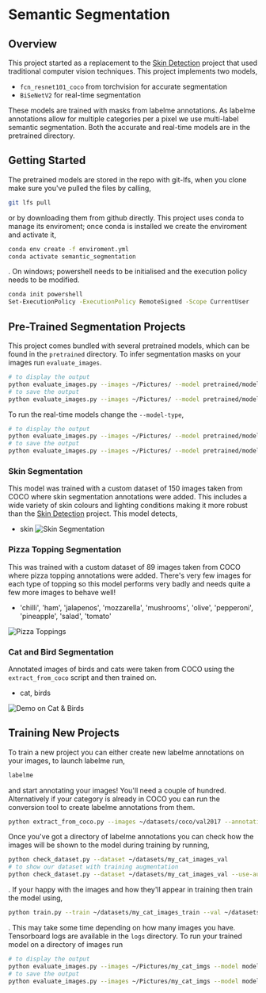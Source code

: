 # Semantic Segmentation
## Overview
This project started as a replacement to the [Skin Detection](https://github.com/WillBrennan/SkinDetector) project that used traditional computer vision techniques. This project implements two models, 

- `fcn_resnet101_coco` from torchvision for accurate segmentation
- `BiSeNetV2` for real-time segmentation

These models are trained with masks from labelme annotations. As labelme annotations allow for multiple categories per a pixel we use multi-label semantic segmentation. Both the accurate and real-time models are in the pretrained directory.

## Getting Started
The pretrained models are stored in the repo with git-lfs, when you clone make sure you've pulled the files by calling, 

```bash
git lfs pull
```
 or by downloading them from github directly. This project uses conda to manage its enviroment; once conda is installed we create the enviroment and activate it, 
```bash
conda env create -f enviroment.yml
conda activate semantic_segmentation
```
. On windows; powershell needs to be initialised and the execution policy needs to be modified. 
```bash
conda init powershell
Set-ExecutionPolicy -ExecutionPolicy RemoteSigned -Scope CurrentUser
```

## Pre-Trained Segmentation Projects
This project comes bundled with several pretrained models, which can be found in the `pretrained` directory. To infer segmentation masks on your images run `evaluate_images`.
```bash
# to display the output
python evaluate_images.py --images ~/Pictures/ --model pretrained/model_segmentation_skin_30.pth --model-type FCNResNet101 --display
# to save the output
python evaluate_images.py --images ~/Pictures/ --model pretrained/model_segmentation_skin_30.pth --model-type FCNResNet101 --save
```

To run the real-time models change the `--model-type`, 
```bash
# to display the output
python evaluate_images.py --images ~/Pictures/ --model pretrained/model_segmentation_realtime_skin_30.pth --model-type BiSeNetV2 --display
# to save the output
python evaluate_images.py --images ~/Pictures/ --model pretrained/model_segmentation_realtime_skin_30.pth --model-type BiSeNetV2 --save
```


### Skin Segmentation
This model was trained with a custom dataset of 150 images taken from COCO where skin segmentation annotations were added. This includes a wide variety of skin colours and lighting conditions making it more robust than the [Skin Detection](https://github.com/WillBrennan/SkinDetector) project. This model detects, 

- skin
![Skin Segmentation](https://raw.githubusercontent.com/WillBrennan/SemanticSegmentation/master/pretrained/skin_examples.png)

### Pizza Topping Segmentation
This was trained with a custom dataset of 89 images taken from COCO where pizza topping annotations were added. There's very few images for each type of topping so this model performs very badly and needs quite a few more images to behave well!

- 'chilli', 'ham', 'jalapenos', 'mozzarella', 'mushrooms', 'olive', 'pepperoni', 'pineapple', 'salad', 'tomato'

![Pizza Toppings](https://raw.githubusercontent.com/WillBrennan/SemanticSegmentation/master/pretrained/pizza_toppings_example.png)

### Cat and Bird Segmentation
Annotated images of birds and cats were taken from COCO using the `extract_from_coco` script and then trained on. 

- cat, birds

![Demo on Cat & Birds](https://raw.githubusercontent.com/WillBrennan/SemanticSegmentation/master/pretrained/cat_examples.png)


## Training New Projects
To train a new project you can either create new labelme annotations on your images, to launch labelme run, 

```bash
labelme
```
and start annotating your images! You'll need a couple of hundred. Alternatively if your category is already in COCO you can run the conversion tool to create labelme annotations from them. 

```bash
python extract_from_coco.py --images ~/datasets/coco/val2017 --annotations ~/datasets/coco/annotations/instances_val2017.json --output ~/datasets/my_cat_images_val --categories cat
```

Once you've got a directory of labelme annotations you can check how the images will be shown to the model during training by running, 

```bash
python check_dataset.py --dataset ~/datasets/my_cat_images_val
# to show our dataset with training augmentation
python check_dataset.py --dataset ~/datasets/my_cat_images_val --use-augmentation
```
. If your happy with the images and how they'll appear in training then train the model using, 

```bash
python train.py --train ~/datasets/my_cat_images_train --val ~/datasets/my_cat_images_val --model-tag segmentation_cat --model-type FCNResNet101
```
. This may take some time depending on how many images you have. Tensorboard logs are available in the `logs` directory. To run your trained model on a directory of images run

```bash
# to display the output
python evaluate_images.py --images ~/Pictures/my_cat_imgs --model models/model_segmentation_cat_30.pth --model-type FCNResNet101 --display 
# to save the output
python evaluate_images.py --images ~/Pictures/my_cat_imgs --model models/model_segmentation_cat_30.pth --model-type FCNResNet101 --save
```
